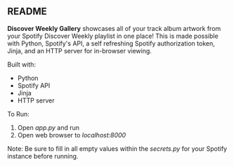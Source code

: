 ## README
**Discover Weekly Gallery** showcases all of your track album artwork from your Spotify Discover Weekly playlist in one place! This is made possible with Python, Spotify's API, a self refreshing Spotify authorization token, Jinja, and an HTTP server for in-browser viewing.

Built with:
- Python
- Spotify API
- Jinja
- HTTP server

To Run:
1. Open *app.py* and run
2. Open web browser to *localhost:8000*

Note: Be sure to fill in all empty values within the *secrets.py* for your Spotify instance before running.
